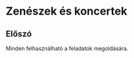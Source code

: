 Zenészek és koncertek
=====================

Előszó
------
Minden felhasználható a feladatok megoldására.
